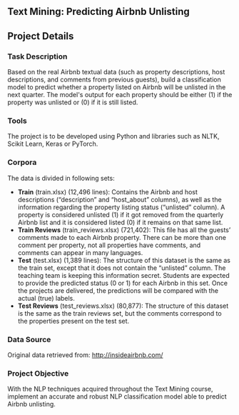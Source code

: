 ## Text Mining: Predicting Airbnb Unlisting
## Project Details
### Task Description 
Based on the real Airbnb textual data (such as property descriptions, host descriptions, and comments from previous guests), build a classification model to predict whether a property listed on Airbnb will be unlisted in the next quarter. The model's output for each property should be either (1) if the property was unlisted or (0) if it is still listed.

### Tools 
The project is to be developed using Python and libraries such as NLTK, Scikit Learn, Keras or PyTorch. 

### Corpora
The data is divided in following sets:
- **Train** (train.xlsx) (12,496 lines): Contains the Airbnb and host descriptions (“description” and “host_about” columns), as well as the information regarding the property listing status (“unlisted” column). A property is considered unlisted (1) if it got removed from the quarterly Airbnb list and it is considered listed (0) if it remains on that same list.
- **Train Reviews** (train_reviews.xlsx) (721,402): This file has all the guests’ comments made to each Airbnb property. There can be more than one comment per property, not all properties have comments, and comments can appear in many languages.
- **Test** (test.xlsx) (1,389 lines): The structure of this dataset is the same as the train set, except that it does not contain the “unlisted” column. The teaching team is keeping this information secret. Students are expected to provide the predicted status (0 or 1) for each Airbnb in this set. Once the projects are delivered, the predictions will be compared with the actual (true) labels.
- **Test Reviews** (test_reviews.xlsx) (80,877): The structure of this dataset is the same as the train reviews set, but the comments correspond to the properties present on the test set.

### Data Source
Original data retrieved from: http://insideairbnb.com/

### Project Objective
With the NLP techniques acquired throughout the Text Mining course, implement an accurate and robust NLP classification model able to predict Airbnb unlisting.
